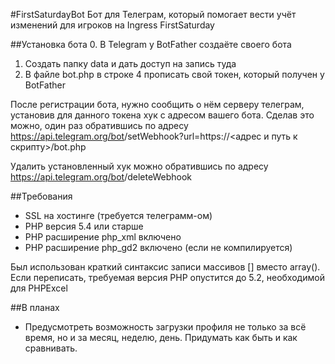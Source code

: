 #FirstSaturdayBot
Бот для Телеграм, который помогает вести учёт изменений для игроков на Ingress FirstSaturday

##Установка бота
0. В Telegram у BotFather создаёте своего бота
1. Создать папку data и дать доступ на запись туда
2. В файле bot.php в строке 4 прописать свой токен, который получен у BotFather

После регистрации бота, нужно сообщить о нём серверу телеграм, установив для данного токена хук с адресом вашего бота.
Сделав это можно, один раз обратившись по адресу
https://api.telegram.org/bot<TOKEN>/setWebhook?url=https://<адрес и путь к скрипту>/bot.php

Удалить установленный хук можно обратившись по адресу
https://api.telegram.org/bot<TOKEN>/deleteWebhook


##Требования
- SSL на хостинге (требуется телеграмм-ом)
- PHP версия 5.4 или старше
- PHP расширение php_xml включено
- PHP расширение php_gd2 включено (если не компилируется)

Был использован краткий синтаксис записи массивов [] вместо array().
Если переписать, требуемая версия PHP опустится до 5.2, необходимой для PHPExcel

##В планах
 - Предусмотреть возможность загрузки профиля не только за всё время, но и за месяц, неделю, день. Придумать как быть и как сравнивать.


